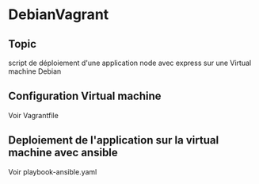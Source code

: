 # DebianVagrant

## Topic

script de déploiement d'une application node avec express sur une Virtual machine Debian

## Configuration Virtual machine
Voir Vagrantfile

## Deploiement de l'application sur la virtual machine avec ansible 
Voir playbook-ansible.yaml

